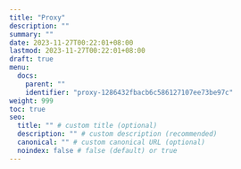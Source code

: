 ```yaml
---
title: "Proxy"
description: ""
summary: ""
date: 2023-11-27T00:22:01+08:00
lastmod: 2023-11-27T00:22:01+08:00
draft: true
menu:
  docs:
    parent: ""
    identifier: "proxy-1286432fbacb6c586127107ee73be97c"
weight: 999
toc: true
seo:
  title: "" # custom title (optional)
  description: "" # custom description (recommended)
  canonical: "" # custom canonical URL (optional)
  noindex: false # false (default) or true
---
```

